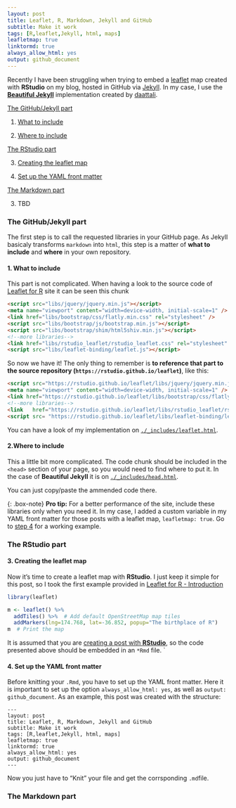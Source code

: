 ```yaml
---
layout: post
title: Leaflet, R, Markdown, Jekyll and GitHub
subtitle: Make it work
tags: [R,leaflet,Jekyll, html, maps]
leafletmap: true
linktormd: true
always_allow_html: yes
output: github_document
---
```


Recently I have been struggling when trying to embed a
[leaflet](https://rstudio.github.io/leaflet) map created with
**RStudio** on my blog, hosted in GitHub via
[Jekyll](https://jekyllrb.com). In my case, I use the [**Beautiful
Jekyll**](https://deanattali.com/beautiful-jekyll/getstarted/)
implementation created by [daattali](https://github.com/daattali).

[The GitHub/Jekyll part](#gitjek)

1.  [What to include](#step1)

2.  [Where to include](#step2)

[The RStudio part](#rstudio)

3.  [Creating the leaflet map](#step3)

4.  [Set up the YAML front matter](#step4)

[The Markdown part](#md)

3.  TBD

### The GitHub/Jekyll part <a name="gitjek"></a>

The first step is to call the requested libraries in your GitHub page.
As Jekyll basicaly transforms `markdown` into `html`, this step is a
matter of **what to include** and **where** in your own repository.

#### 1\. What to include <a name="step1"></a>

This part is not complicated. When having a look to the source code of
[Leaflet for R](https://rstudio.github.io/leaflet/) site it can be seen
this chunk

``` html
<script src="libs/jquery/jquery.min.js"></script>
<meta name="viewport" content="width=device-width, initial-scale=1" />
<link href="libs/bootstrap/css/flatly.min.css" rel="stylesheet" />
<script src="libs/bootstrap/js/bootstrap.min.js"></script>
<script src="libs/bootstrap/shim/html5shiv.min.js"></script>
<!--more libraries-->
<link href="libs/rstudio_leaflet/rstudio_leaflet.css" rel="stylesheet" />
<script src="libs/leaflet-binding/leaflet.js"></script>
```

So now we have it\! The only thing to remember is **to reference that
part to the source repository (`https://rstudio.github.io/leaflet`)**,
like
this:

``` html
<script src="https://rstudio.github.io/leaflet/libs/jquery/jquery.min.js"></script>
<meta name="viewport" content="width=device-width, initial-scale=1" />
<link href="https://rstudio.github.io/leaflet/libs/bootstrap/css/flatly.min.css" rel="stylesheet" />
<!--more libraries-->
<link   href="https://rstudio.github.io/leaflet/libs/rstudio_leaflet/rstudio_leaflet.css" rel="stylesheet" />
<script src= "https://rstudio.github.io/leaflet/libs/leaflet-binding/leaflet.js"></script>
```

You can have a look of my implementation on
[`./_includes/leaflet.html`](https://github.com/dieghernan/dieghernan.github.io/blob/master/_includes/leaflet.html).

#### 2.Where to include <a name="step2"></a>

This a little bit more complicated. The code chunk should be included in
the `<head>` section of your page, so you would need to find where to
put it. In the case of **Beautiful Jekyll** it is on
[`./_includes/head.html`](https://github.com/dieghernan/dieghernan.github.io/blob/master/_includes/head.html).

You can just copy/paste the ammended code there.

{: .box-note} 
**<i class="fa fa-star"></i> Pro tip:** For a better
performance of the site, include these libraries only when you need it.
In my case, I added a custom variable in my YAML front matter for those
posts with a leaflet map, `leafletmap: true`. Go to [step 4](#step4) for
a working example.

### The RStudio part <a name="rstudio"></a>

#### 3\. Creating the leaflet map <a name="step3"></a>

Now it’s time to create a leaflet map with **RStudio**. I just keep it
simple for this post, so I took the first example provided in [Leaflet
for R - Introduction](https://rstudio.github.io/leaflet/)

``` r
library(leaflet)

m <- leaflet() %>%
  addTiles() %>%  # Add default OpenStreetMap map tiles
  addMarkers(lng=174.768, lat=-36.852, popup="The birthplace of R")
m  # Print the map
```

It is assumed that you are [creating a post with
**RStudio**](https://rmarkdown.rstudio.com/authoring_quick_tour.html#rendering_output),
so the code presented above should be embedded in an `*Rmd` file. \`

#### 4\. Set up the YAML front matter <a name="step4"></a>

Before knitting your `.Rmd`, you have to set up the YAML front matter.
Here it is important to set up the option `always_allow_html: yes`, as
well as `output: github_document`. As an example, this post was created
with the structure:

    ---
    layout: post
    title: Leaflet, R, Markdown, Jekyll and GitHub
    subtitle: Make it work
    tags: [R,leaflet,Jekyll, html, maps]
    leafletmap: true
    linktormd: true
    always_allow_html: yes
    output: github_document
    ---

Now you just have to “Knit” your file and get the corrsponding
`.md`file.

### The Markdown part <a name="#md"></a>
